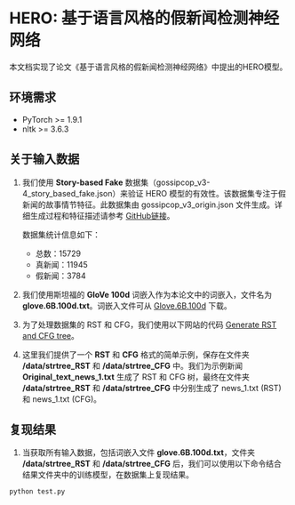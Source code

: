 # HERO: 基于语言风格的假新闻检测神经网络

本文档实现了论文《基于语言风格的假新闻检测神经网络》中提出的HERO模型。

## 环境需求
- PyTorch >= 1.9.1
- nltk >= 3.6.3

## 关于输入数据
1. 我们使用 **Story-based Fake** 数据集（gossipcop_v3-4_story_based_fake.json）来验证 HERO 模型的有效性。该数据集专注于假新闻的故事情节特征。此数据集由 gossipcop_v3_origin.json 文件生成。详细生成过程和特征描述请参考 [GitHub链接](https://github.com/junyachen/Data-examples)。

   数据集统计信息如下：
   - 总数：15729
   - 真新闻：11945
   - 假新闻：3784

2. 我们使用斯坦福的 **GloVe 100d** 词嵌入作为本论文中的词嵌入，文件名为 **glove.6B.100d.txt**。词嵌入文件可从 [Glove.6B.100d](https://nlp.stanford.edu/projects/glove/) 下载。

3. 为了处理数据集的 RST 和 CFG，我们使用以下网站的代码 [Generate RST and CFG tree](https://github.com/jiyfeng/DPLP)。

4. 这里我们提供了一个 **RST** 和 **CFG** 格式的简单示例，保存在文件夹 **/data/strtree_RST** 和 **/data/strtree_CFG** 中。我们为示例新闻 **Original_text_news_1.txt** 生成了 RST 和 CFG 树，最终在文件夹 **/data/strtree_RST** 和 **/data/strtree_CFG** 中分别生成了 news_1.txt (RST) 和 news_1.txt (CFG)。

## 复现结果
1. 当获取所有输入数据，包括词嵌入文件 **glove.6B.100d.txt**，文件夹 **/data/strtree_RST** 和 **/data/strtree_CFG** 后，我们可以使用以下命令结合结果文件夹中的训练模型，在数据集上复现结果。

```python
python test.py
```

